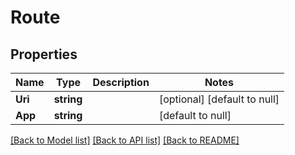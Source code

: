# Route

## Properties
Name | Type | Description | Notes
------------ | ------------- | ------------- | -------------
**Uri** | **string** |  | [optional] [default to null]
**App** | **string** |  | [default to null]

[[Back to Model list]](../README.md#documentation-for-models) [[Back to API list]](../README.md#documentation-for-api-endpoints) [[Back to README]](../README.md)

